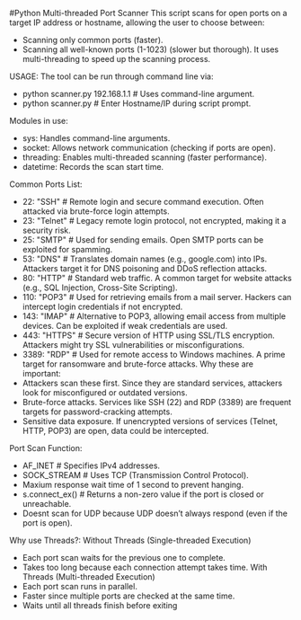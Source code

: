 #Python Multi-threaded Port Scanner
This script scans for open ports on a target IP address or hostname, allowing the user to choose between:
- Scanning only common ports (faster).
- Scanning all well-known ports (1-1023) (slower but thorough).
It uses multi-threading to speed up the scanning process.

USAGE:
The tool can be run through command line via: 
- python scanner.py 192.168.1.1  # Uses command-line argument.
- python scanner.py # Enter Hostname/IP during script prompt.

Modules in use:
- sys: Handles command-line arguments.
- socket: Allows network communication (checking if ports are open).
- threading: Enables multi-threaded scanning (faster performance).
- datetime: Records the scan start time.

Common Ports List:
- 22: "SSH" # Remote login and secure command execution. Often attacked via brute-force login attempts.
- 23: "Telnet" # Legacy remote login protocol, not encrypted, making it a security risk.
- 25: "SMTP" # Used for sending emails. Open SMTP ports can be exploited for spamming.
- 53: "DNS" # Translates domain names (e.g., google.com) into IPs. Attackers target it for DNS poisoning and DDoS reflection attacks.
- 80: "HTTP" # Standard web traffic. A common target for website attacks (e.g., SQL Injection, Cross-Site Scripting).
- 110: "POP3" # Used for retrieving emails from a mail server. Hackers can intercept login credentials if not encrypted.
- 143: "IMAP" # Alternative to POP3, allowing email access from multiple devices. Can be exploited if weak credentials are used.
- 443: "HTTPS" # Secure version of HTTP using SSL/TLS encryption. Attackers might try SSL vulnerabilities or misconfigurations.
- 3389: "RDP" # Used for remote access to Windows machines. A prime target for ransomware and brute-force attacks.
Why these are important:
- Attackers scan these first. Since they are standard services, attackers look for misconfigured or outdated versions.
- Brute-force attacks. Services like SSH (22) and RDP (3389) are frequent targets for password-cracking attempts.
- Sensitive data exposure. If unencrypted versions of services (Telnet, HTTP, POP3) are open, data could be intercepted.

Port Scan Function:
- AF_INET # Specifies IPv4 addresses.
- SOCK_STREAM # Uses TCP (Transmission Control Protocol).
- Maxium response wait time of 1 second to prevent hanging.
- s.connect_ex() # Returns a non-zero value if the port is closed or unreachable.
- Doesnt scan for UDP because UDP doesn’t always respond (even if the port is open).

Why use Threads?:
Without Threads (Single-threaded Execution)
- Each port scan waits for the previous one to complete.
- Takes too long because each connection attempt takes time.
With Threads (Multi-threaded Execution)
- Each port scan runs in parallel.
- Faster since multiple ports are checked at the same time.
- Waits until all threads finish before exiting


